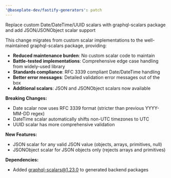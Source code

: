 ```yaml
---
'@baseplate-dev/fastify-generators': patch
---
```


Replace custom Date/DateTime/UUID scalars with graphql-scalars package and add JSON/JSONObject scalar support

This change migrates from custom scalar implementations to the well-maintained graphql-scalars package, providing:

- **Reduced maintenance burden**: No custom scalar code to maintain
- **Battle-tested implementations**: Comprehensive edge case handling from widely-used library
- **Standards compliance**: RFC 3339 compliant Date/DateTime handling
- **Better error messages**: Detailed validation error messages out of the box
- **Additional scalars**: JSON and JSONObject scalars now available

**Breaking Changes:**

- Date scalar now uses RFC 3339 format (stricter than previous YYYY-MM-DD regex)
- DateTime scalar automatically shifts non-UTC timezones to UTC
- UUID scalar has more comprehensive validation

**New Features:**

- JSON scalar for any valid JSON value (objects, arrays, primitives, null)
- JSONObject scalar for JSON objects only (rejects arrays and primitives)

**Dependencies:**

- Added graphql-scalars@1.23.0 to generated backend packages
